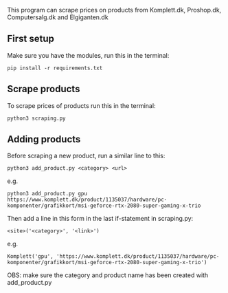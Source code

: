 This program can scrape prices on products from Komplett.dk, Proshop.dk, Computersalg.dk and Elgiganten.dk

## First setup
Make sure you have the modules, run this in the terminal:

    pip install -r requirements.txt

## Scrape products
To scrape prices of products run this in the terminal:

    python3 scraping.py

## Adding products
Before scraping a new product, run a similar line to this:

    python3 add_product.py <category> <url>
e.g.

    python3 add_product.py gpu https://www.komplett.dk/product/1135037/hardware/pc-komponenter/grafikkort/msi-geforce-rtx-2080-super-gaming-x-trio

Then add a line in this form in the last if-statement in scraping.py:

    <site>('<category>', '<link>')
e.g.

    Komplett('gpu', 'https://www.komplett.dk/product/1135037/hardware/pc-komponenter/grafikkort/msi-geforce-rtx-2080-super-gaming-x-trio')
OBS: make sure the category and product name has been created with add_product.py
